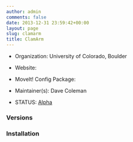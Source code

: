 ```yaml
---
author: admin
comments: false
date: 2013-12-31 23:59:42+00:00
layout: page
slug: clamarm
title: ClamArm
---
```



	
  * Organization: University of Colorado, Boulder

	
  * Website:

	
  * MoveIt! Config Package:

	
  * Maintainer(s): Dave Coleman

	
  * STATUS: [Alpha](/about/moveit-status#status-code-robots)




### Versions








### Installation






